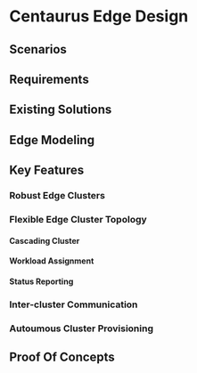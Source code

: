 # Centaurus Edge Design

## Scenarios


## Requirements


## Existing Solutions


## Edge Modeling

## Key Features

### Robust Edge Clusters

### Flexible Edge Cluster Topology

#### Cascading Cluster

#### Workload Assignment

#### Status Reporting

### Inter-cluster Communication

### Autoumous Cluster Provisioning

## Proof Of Concepts


